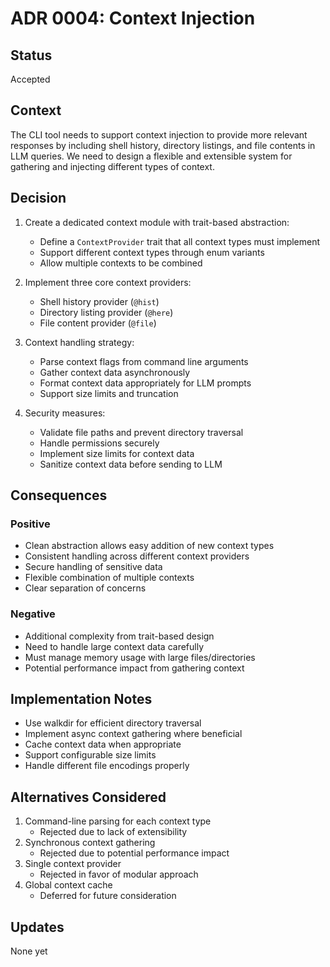 # ADR 0004: Context Injection

## Status
Accepted

## Context
The CLI tool needs to support context injection to provide more relevant responses by including shell history, directory listings, and file contents in LLM queries. We need to design a flexible and extensible system for gathering and injecting different types of context.

## Decision
1. Create a dedicated context module with trait-based abstraction:
   - Define a `ContextProvider` trait that all context types must implement
   - Support different context types through enum variants
   - Allow multiple contexts to be combined

2. Implement three core context providers:
   - Shell history provider (`@hist`)
   - Directory listing provider (`@here`)
   - File content provider (`@file`)

3. Context handling strategy:
   - Parse context flags from command line arguments
   - Gather context data asynchronously
   - Format context data appropriately for LLM prompts
   - Support size limits and truncation

4. Security measures:
   - Validate file paths and prevent directory traversal
   - Handle permissions securely
   - Implement size limits for context data
   - Sanitize context data before sending to LLM

## Consequences

### Positive
- Clean abstraction allows easy addition of new context types
- Consistent handling across different context providers
- Secure handling of sensitive data
- Flexible combination of multiple contexts
- Clear separation of concerns

### Negative
- Additional complexity from trait-based design
- Need to handle large context data carefully
- Must manage memory usage with large files/directories
- Potential performance impact from gathering context

## Implementation Notes
- Use walkdir for efficient directory traversal
- Implement async context gathering where beneficial
- Cache context data when appropriate
- Support configurable size limits
- Handle different file encodings properly

## Alternatives Considered
1. Command-line parsing for each context type
   - Rejected due to lack of extensibility
2. Synchronous context gathering
   - Rejected due to potential performance impact
3. Single context provider
   - Rejected in favor of modular approach
4. Global context cache
   - Deferred for future consideration

## Updates
None yet

